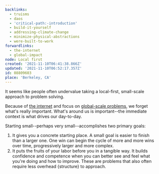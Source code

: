 ```yaml
---
backlinks:
  - truisms
  - daos
  - 'critical-path:-introduction'
  - build-it-yourself
  - addressing-climate-change
  - minimize-physical-abstractions
  - were-built-to-work
forwardlinks:
  - the-internet
  - global-impact
node: Local first
created: '2021-11-10T06:41:38.866Z'
updated: '2021-11-10T06:52:17.357Z'
id: 08809603
place: 'Berkeley, CA'
---
```

It seems like people often undervalue taking a local-first, small-scale approach to problem solving. 

Because of [the internet](the-internet.md) and focus on [global-scale problems](global-impact.md), we forget what's really important. What's around us is important--the immediate context is what drives our day-to-day. 

Starting small--perhaps very small--accomplishes two primary goals:

1. It gives you a concrete starting place. A small goal is easier to finish than a larger one. One win can begin the cycle of more and more wins over time, progressively larger and more complex. 
2. It puts the fruits of your labor before you in a tangible way. It builds confidence and competence when you can better see and feel what you're doing and how to improve. These are problems that also often require less overhead {structure} to approach. 

